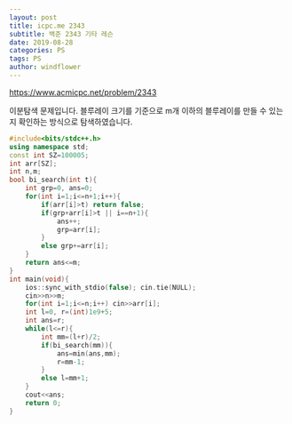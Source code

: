 ```yaml
---
layout: post
title: icpc.me 2343
subtitle: 백준 2343 기타 레슨
date: 2019-08-28
categories: PS
tags: PS
author: windflower
---
```


<https://www.acmicpc.net/problem/2343>

이분탐색 문제입니다. 블루레이 크기를 기준으로 m개 이하의 블루레이를 만들 수 있는지 확인하는 방식으로 탐색하였습니다.

```cpp
#include<bits/stdc++.h>
using namespace std;
const int SZ=100005;
int arr[SZ];
int n,m;
bool bi_search(int t){
	int grp=0, ans=0;
	for(int i=1;i<=n+1;i++){
		if(arr[i]>t) return false;
		if(grp+arr[i]>t || i==n+1){
			ans++;
			grp=arr[i];
		}
		else grp+=arr[i];
	}
	return ans<=m;
}
int main(void){
	ios::sync_with_stdio(false); cin.tie(NULL);
	cin>>n>>m;
	for(int i=1;i<=n;i++) cin>>arr[i];
	int l=0, r=(int)1e9+5;
	int ans=r;
	while(l<=r){
		int mm=(l+r)/2;
		if(bi_search(mm)){
			ans=min(ans,mm);
			r=mm-1;
		}
		else l=mm+1;
	}
	cout<<ans;
	return 0;
}
```
